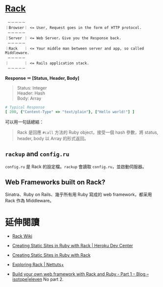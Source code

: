 # [Rack](http://rack.github.io)

```
 －－－－－
｜Browser｜ <= User, Request goes in the form of HTTP protocol.
 －－－－－
｜Server ｜ <= Web Server，Give you the Response back.
 －－－－－
｜Rack   ｜ <= Your middle man between server and app, so called Middleware.
 －－－－－
｜       ｜ <= Rails application stack.
 －－－－－
```

__Response ＝ [Status, Header, Body]__

> Status: Integer <br>
> Header: Hash <br>
> Body:   Array <br>

```ruby
# Typical Response
[ 200, {"Content-Type" => "text/plain"}, ["Hello world!"] ]
```

可以用一句話總結：

> Rack 是回應 `#call` 方法的 Ruby object，接受一個 hash 參數，將 status, header, body 以 Array 的形式返回。

## `rackup` and `config.ru`

`config.ru` 是 Rack 的設定檔。`rackup` 會讀取 `config.ru`，並啟動伺服器。

## Web Frameworks built on Rack?

Sinatra、Ruby on Rails、幾乎所有用 Ruby 寫成的 web framework，都采用 Rack 作為 Middleware。

# 延伸閱讀

* [Rack Wiki](https://github.com/rack/rack/wiki)

* [Creating Static Sites in Ruby with Rack | Heroku Dev Center](https://devcenter.heroku.com/articles/static-sites-ruby)

* [Creating Static Sites in Ruby with Rack](http://kmikael.com/2013/05/28/creating-static-sites-in-ruby-with-rack/)

* [Exploring Rack | Nettuts+](http://net.tutsplus.com/tutorials/exploring-rack/)

* [Build your own web framework with Rack and Ruby - Part 1 – Blog – isotope|eleven](http://isotope11.com/blog/build-your-own-web-framework-with-rack-and-ruby-part-1) No part 2.